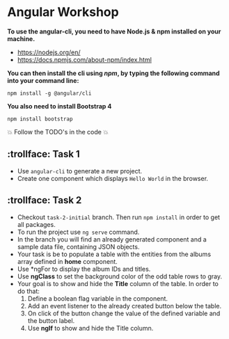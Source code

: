 # Angular Workshop

**To use the angular-cli, you need to have Node.js & npm installed on your machine.**
* https://nodejs.org/en/
* https://docs.npmjs.com/about-npm/index.html

**You can then install the cli using *npm*, by typing the following command into your command line:**

`npm install -g @angular/cli`

**You also need to install Bootstrap 4**

 `npm install bootstrap`

:boom: Follow the TODO's in the code :boom:

## :trollface: Task 1
* Use `angular-cli` to generate a new project.
* Create one component which displays `Hello World` in the browser.

## :trollface: Task 2
* Checkout `task-2-initial` branch. Then run `npm install` in order to get all packages.
* To run the project use `ng serve` command.
* In the branch you will find an already generated component and a sample data file, containing JSON objects.
* Your task is be to populate a table with the entities from the albums array defined in **home** component.
* Use *ngFor to display the album IDs and titles.
* Use **ngClass** to set the background color of the odd table rows to gray.
* Your goal is to show and hide the **Title** column of the table. In order to do that:
    1. Define a boolean flag variable in the component.
    2. Add an event listener to the already created button below the table.
    3. On click of the button change the value of the defined variable and the button label.
    4. Use **ngIf** to show and hide the Title column.
